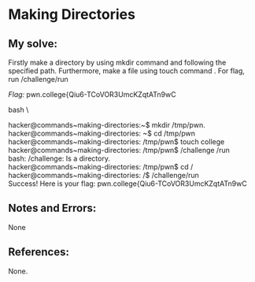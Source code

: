 # Making Directories 

## My solve:
Firstly make a directory by using mkdir command and following the specified path.
Furthermore, make a file using touch command .
For flag, run /challenge/run

*Flag:* pwn.college{Qiu6-TCoVOR3UmcKZqtATn9wC

bash \

hacker@commands\~making-directories:\~$ mkdir /tmp/pwn.  
hacker@commands\~making-directories:
\~$ cd /tmp/pwn     
hacker@commands\~making-directories:
/tmp/pwn$ touch college   
hacker@commands\~making-directories:
/tmp/pwn$ /challenge /run    
bash: /challenge: Is a directory.   
hacker@commands\~making-directories:
/tmp/pwn$ cd /
hacker@commands\~making-directories:
/$ /challenge/run    
Success! Here is your flag:
pwn.college{Qiu6-TCoVOR3UmcKZqtATn9wC     


## Notes and Errors:
None

## References:
None.
